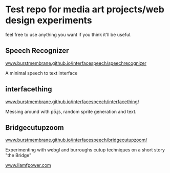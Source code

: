 # Test repo for media art projects/web design experiments

feel free to use anything you want if you think it'll be useful.

## Speech Recognizer
<a>www.burstmembrane.github.io/interfacespeech/speechrecognizer</a>

A minimal speech to text interface

## interfacething
<a>www.burstmembrane.github.io/interfacespeech/interfacething/</a>

Messing around with p5.js, random sprite generation and text.

## Bridgecutupzoom
<a>www.burstmembrane.github.io/interfacespeech/bridgecutupzoom/</a>

Experimenting with webgl and burroughs cutup techniques on a short story "the Bridge"

<a>www.liamfpower.com</a>

